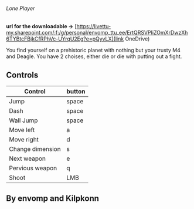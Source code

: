 ###### Lone Player

**url for the downloadable ->** [https://livettu-my.sharepoint.com/:f:/g/personal/envomp_ttu_ee/ErtQRSVPIiZOmXrDwzXh6TYBtcFBjkCfRPhVc-UYrqU2Eg?e=pQyvLX](link OneDrive)

You find yourself on a prehistoric planet with nothing but your trusty M4 and Deagle.
You have 2 choises, either die or die with putting out a fight.


## Controls

| Control | button |
| ------ | ------ |
| Jump | space |
| Dash | space |
| Wall Jump | space |
| Move left | a |
| Move right | d |
| Change dimension | s |
| Next weapon | e |
| Pervious weapon | q |
| Shoot | LMB |

## By envomp and Kilpkonn